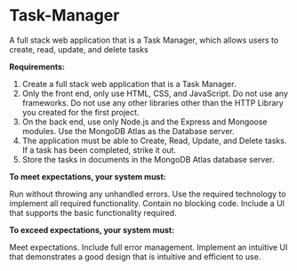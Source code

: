 # Task-Manager
 A full stack web application that is a Task Manager, which allows users to create, read, update, and delete tasks

**Requirements:**

1. Create a full stack web application that is a Task Manager.
2. Only the front end, only use HTML, CSS, and JavaScript. Do not use any frameworks. Do not use any other libraries other than the HTTP Library you created for the first project.
3. On the back end, use only Node.js and the Express and Mongoose modules. Use the MongoDB Atlas as the Database server.
4. The application must be able to Create, Read, Update, and Delete tasks. If a task has been completed, strike it out.
5. Store the tasks in documents in the MongoDB Atlas database server.

**To meet expectations, your system must:**

Run without throwing any unhandled errors.
Use the required technology to implement all required functionality.
Contain no blocking code.
Include a UI that supports the basic functionality required.

**To exceed expectations, your system must:**

Meet expectations.
Include full error management.
Implement an intuitive UI that demonstrates a good design that is intuitive and efficient to use.

